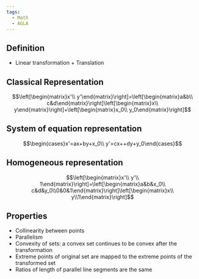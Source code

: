 ```yaml
---
tags:
  - Math
  - AGLA
---
```

## Definition
- Linear transformation + Translation
## Classical Representation
$$\left[\begin{matrix}x'\\ y'\end{matrix}\right]=\left[\begin{matrix}a&b\\ c&d\end{matrix}\right]\left[\begin{matrix}x\\ y\end{matrix}\right]+\left[\begin{matrix}x_0\\ y_0\end{matrix}\right]$$
## System of equation representation
$$\begin{cases}x'=ax+by+x_0\\
y'=cx++dy+y_0\end{cases}$$
## Homogeneous representation
$$\left[\begin{matrix}x'\\ y'\\ 1\end{matrix}\right]=\left[\begin{matrix}a&b&x_0\\ c&d&y_0\\0&0&1\end{matrix}\right]\left[\begin{matrix}x\\ y\\1\end{matrix}\right]$$
## Properties
- Collinearity between points
- Parallelism
- Convexity of sets: a convex set continues to be convex after the transformation
- Extreme points of original set are mapped to the extreme points of the transformed set
- Ratios of length of parallel line segments are the same